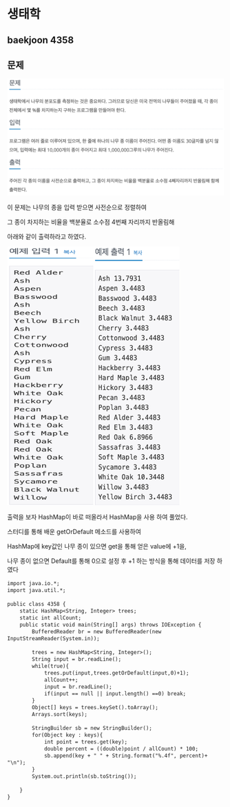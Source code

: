 # 생태학
## baekjoon 4358

문제
---
<img src="https://github.com/ksssmm/codingtest/blob/master/contents/images/%E1%84%89%E1%85%B3%E1%84%8F%E1%85%B3%E1%84%85%E1%85%B5%E1%86%AB%E1%84%89%E1%85%A3%E1%86%BA%202023-09-12%20%E1%84%8B%E1%85%A9%E1%84%92%E1%85%AE%2010.02.34.png">

이 문제는 나무의 종을 입력 받으면 사전순으로 정렬하여 

그 종이 차지하는 비율을 백분율로 소수점 4번째 자리까지 반올림해 

아래와 같이 출력하라고 하였다.


<img src="https://github.com/ksssmm/codingtest/blob/master/contents/images/%E1%84%89%E1%85%B3%E1%84%8F%E1%85%B3%E1%84%85%E1%85%B5%E1%86%AB%E1%84%89%E1%85%A3%E1%86%BA%202023-09-12%20%E1%84%8B%E1%85%A9%E1%84%92%E1%85%AE%2010.03.08.png" width="200px" height="600px"><img src="https://github.com/ksssmm/codingtest/blob/master/contents/images/%E1%84%89%E1%85%B3%E1%84%8F%E1%85%B3%E1%84%85%E1%85%B5%E1%86%AB%E1%84%89%E1%85%A3%E1%86%BA%202023-09-12%20%E1%84%8B%E1%85%A9%E1%84%92%E1%85%AE%2010.03.17.png" width="200px" height="600px">

출력을 보자 HashMap이 바로 떠올라서 HashMap을 사용 하여 풀었다.

스터디를 통해 배운 getOrDefault 메소드를 사용하여 


HashMap에 key값인 나무 종이 있으면 get을 통해 얻은 value에 +1을,

나무 종이 없으면 Default를 통해 0으로 설정 후 +1 하는 방식을 통해 데이터를 저장 하였다


```
import java.io.*;
import java.util.*;

public class 4358 {
    static HashMap<String, Integer> trees;
    static int allCount;
    public static void main(String[] args) throws IOException {
        BufferedReader br = new BufferedReader(new InputStreamReader(System.in));

        trees = new HashMap<String, Integer>();
        String input = br.readLine();
        while(true){
            trees.put(input,trees.getOrDefault(input,0)+1);
            allCount++;
            input = br.readLine();
            if(input == null || input.length() ==0) break;
        }
        Object[] keys = trees.keySet().toArray();
        Arrays.sort(keys);

        StringBuilder sb = new StringBuilder();
        for(Object key : keys){
            int point = trees.get(key);
            double percent = ((double)point / allCount) * 100;
            sb.append(key + " " + String.format("%.4f", percent)+ "\n");
        }
        System.out.println(sb.toString());

    }
}
```
